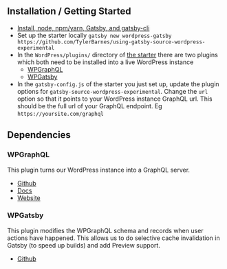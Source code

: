 ## Installation / Getting Started

- [Install, node, npm/yarn, Gatsby, and gatsby-cli](https://www.gatsbyjs.org/docs/)
- Set up the starter locally `gatsby new wordpress-gatsby https://github.com/TylerBarnes/using-gatsby-source-wordpress-experimental`
- In the `WordPress/plugins/` directory of [the starter](https://github.com/TylerBarnes/using-gatsby-source-wordpress-experimental/tree/master/WordPress/plugins) there are two plugins which both need to be installed into a live WordPress instance
  - [WPGraphQL](https://github.com/wp-graphql/wp-graphql)
  - [WPGatsby](https://github.com/gatsbyjs/wp-gatsby)
- In the `gatsby-config.js` of the starter you just set up, update the plugin options for `gatsby-source-wordpress-experimental`. Change the `url` option so that it points to your WordPress instance GraphQL url. This should be the full url of your GraphQL endpoint. Eg `https://yoursite.com/graphql`

## Dependencies

### WPGraphQL

This plugin turns our WordPress instance into a GraphQL server.

- [Github](https://github.com/wp-graphql/wp-graphql)
- [Docs](https://docs.wpgraphql.com/)
- [Website](https://www.wpgraphql.com/)

### WPGatsby

This plugin modifies the WPGraphQL schema and records when user actions have happened. This allows us to do selective cache invalidation in Gatsby (to speed up builds) and add Preview support.

- [Github](https://github.com/gatsbyjs/wp-gatsby)

